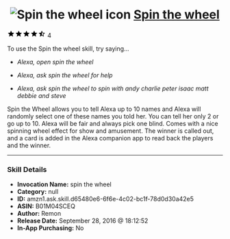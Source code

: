 # &nbsp;<img src="skill_icon" alt="Spin the wheel icon" width="36"> [Spin the wheel](http://alexa.amazon.com/#skills/amzn1.ask.skill.d65480e6-6f6e-4c02-bc1f-78d0d30a42e5)
![4.4 stars](../../images/ic_star_black_18dp_1x.png)![4.4 stars](../../images/ic_star_black_18dp_1x.png)![4.4 stars](../../images/ic_star_black_18dp_1x.png)![4.4 stars](../../images/ic_star_black_18dp_1x.png)![4.4 stars](../../images/ic_star_half_black_18dp_1x.png) 4

To use the Spin the wheel skill, try saying...

* *Alexa, open spin the wheel*

* *Alexa, ask spin the wheel for help*

* *Alexa, ask spin the wheel to spin with andy charlie peter isaac matt debbie and steve*

Spin the Wheel allows you to tell Alexa up to 10 names and Alexa will randomly select one of these names you told her. You can tell her only 2 or go up to 10. Alexa will be fair and always pick one blind. Comes with a nice spinning wheel effect for show and amusement. The winner is called out, and a card is added in the Alexa companion app to read back the players and the winner.

***

### Skill Details

* **Invocation Name:** spin the wheel
* **Category:** null
* **ID:** amzn1.ask.skill.d65480e6-6f6e-4c02-bc1f-78d0d30a42e5
* **ASIN:** B01M04SCEQ
* **Author:** Remon
* **Release Date:** September 28, 2016 @ 18:12:52
* **In-App Purchasing:** No
